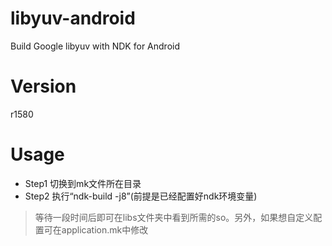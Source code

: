 libyuv-android
==============

Build Google libyuv with NDK for Android
# Version
r1580

# Usage
* Step1 切换到mk文件所在目录
* Step2 执行“ndk-build -j8”(前提是已经配置好ndk环境变量)

> 等待一段时间后即可在libs文件夹中看到所需的so。另外，如果想自定义配置可在application.mk中修改
